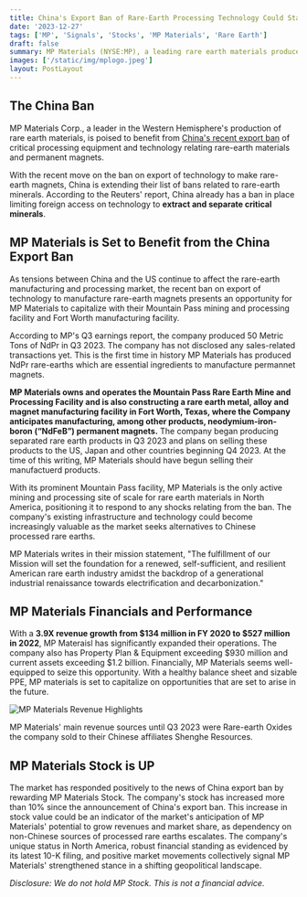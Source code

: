 ```yaml
---
title: China's Export Ban of Rare-Earth Processing Technology Could Stand to Benefit MP Materials
date: '2023-12-27'
tags: ['MP', 'Signals', 'Stocks', 'MP Materials', 'Rare Earth']
draft: false
summary: MP Materials (NYSE:MP), a leading rare earth materials producer in the Western Hemisphere, potentially stands to benefit from China's export ban on rare earth processing technology. MP's stock is up 10% since the ban notice came public. MP Materials operates the only active rare earth mining and processing site of scale in North America. The company recently began producing NdPr which are the core ingredients for manufacturing permanent magnets.
images: ['/static/img/mplogo.jpeg']
layout: PostLayout
---
```


<TOCInline toc={props.toc} asDisclosure toHeading={3} />

## The China Ban

MP Materials Corp., a leader in the Western Hemisphere's production of rare earth materials, is poised to benefit from [China's recent export ban](https://www.reuters.com/markets/commodities/china-bans-export-rare-earths-processing-technologies-2023-12-21/) of critical processing equipment and technology relating rare-earth materials and permanent magnets.

With the recent move on the ban on export of technology to make rare-earth magnets, China is extending their list of bans related to rare-earth minerals. According to the Reuters' report, China already has a ban in place limiting foreign access on technology to **extract and separate critical minerals**.

## MP Materials is Set to Benefit from the China Export Ban

As tensions between China and the US continue to affect the rare-earth manufacturing and processing market, the recent ban on export of technology to manufacture rare-earth magnets presents an opportunity for MP Materials to capitalize with their Mountain Pass mining and processing facility and Fort Worth manufacturing facility.

According to MP's Q3 earnings report, the company produced 50 Metric Tons of NdPr in Q3 2023. The company has not disclosed any sales-related transactions yet. This is the first time in history MP Materials has produced NdPr rare-earths which are essential ingredients to manufacture permannet magnets.

**MP Materials owns and operates the Mountain Pass Rare Earth Mine and Processing Facility and is also constructing a rare earth metal, alloy and magnet manufacturing facility in Fort Worth, Texas, where the Company anticipates manufacturing, among other products, neodymium-iron-boron (“NdFeB”) permanent magnets.** The company began producing separated rare earth products in Q3 2023 and plans on selling these products to the US, Japan and other countries beginning Q4 2023. At the time of this writing, MP Materials should have begun selling their manufactuerd products.

With its prominent Mountain Pass facility, MP Materials is the only active mining and processing site of scale for rare earth materials in North America, positioning it to respond to any shocks relating from the ban. The company's existing infrastructure and technology could become increasingly valuable as the market seeks alternatives to Chinese processed rare earths.

MP Materials writes in their mission statement, "The fulfillment of our Mission will set the foundation for a renewed, self-sufficient, and resilient American rare earth industry amidst the backdrop of a generational industrial renaissance towards electrification and decarbonization."

## MP Materials Financials and Performance

With a **3.9X revenue growth from \$134 million in FY 2020 to \$527 million in 2022**, MP Materaisl has significantly expanded their operations. The company also has Property Plan & Equipment exceeding \$930 million and current assets exceeding $1.2 billion. Financially, MP Materials seems well-equipped to seize this opportunity. With a healthy balance sheet and sizable PPE, MP materials is set to capitalize on opportunities that are set to arise in the future.

![MP Materials Revenue Highlights](/static/img/MP-revenue-highlights.jpeg)

MP Materials' main revenue sources until Q3 2023 were Rare-earth Oxides the company sold to their Chinese affiliates Shenghe Resources.

## MP Materials Stock is UP

The market has responded positively to the news of China export ban by rewarding MP Materials Stock. The company's stock has increased more than 10% since the announcement of China's export ban. This increase in stock value could be an indicator of the market's anticipation of MP Materials' potential to grow revenues and market share, as dependency on non-Chinese sources of processed rare earths escalates. The company's unique status in North America, robust financial standing as evidenced by its latest 10-K filing, and positive market movements collectively signal MP Materials' strengthened stance in a shifting geopolitical landscape.

_Disclosure: We do not hold MP Stock. This is not a financial advice._

